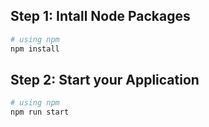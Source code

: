 ## Step 1: Intall Node Packages

```bash
# using npm
npm install
```

## Step 2: Start your Application

```bash
# using npm
npm run start
```
